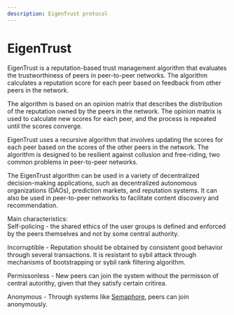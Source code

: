 ```yaml
---
description: EigenTrust protocol
---
```


# EigenTrust

EigenTrust is a reputation-based trust management algorithm that evaluates the trustworthiness of peers in peer-to-peer networks. The algorithm calculates a reputation score for each peer based on feedback from other peers in the network.

The algorithm is based on an opinion matrix that describes the distribution of the reputation owned by the peers in the network. The opinion matrix is used to calculate new scores for each peer, and the process is repeated until the scores converge.

EigenTrust uses a recursive algorithm that involves updating the scores for each peer based on the scores of the other peers in the network. The algorithm is designed to be resilient against collusion and free-riding, two common problems in peer-to-peer networks.

The EigenTrust algorithm can be used in a variety of decentralized decision-making applications, such as decentralized autonomous organizations (DAOs), prediction markets, and reputation systems. It can also be used in peer-to-peer networks to facilitate content discovery and recommendation.

Main characteristics:\
Self-policing - the shared ethics of the user groups is defined and enforced by the peers themselves and not by some central authority.

Incorruptible - Reputation should be obtained by consistent good behavior through several transactions. It is resistant to sybil attack through mechanisms of bootstrapping or sybil rank filtering algorithm.

Permissonless - New peers can join the system without the permisson of central autorithy, given that they satisfy certain critirea.

Anonymous - Through systems like [Semaphore](https://semaphore.appliedzkp.org/), peers can join anonymously.
